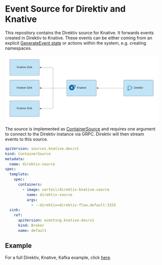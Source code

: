 # Event Source for Direktiv and Knative

This repository contains the Direktiv source for Knative. It forwards events created in Direktiv to Knative. These events can be either coming from an explicit [GenerateEvent state](https://docs.direktiv.io/docs/specification.html#generateeventstate) or actions within the system, e.g. creating namespaces.

<p align="center">
<img src="assets/source.png"/>
</p>

The source is implemented as [ContainerSource](https://knative.dev/docs/eventing/samples/container-source/) and requires one argument to connect to the Direktiv instance via GRPC. Direktiv will then stream events to this source.

```yaml
apiVersion: sources.knative.dev/v1
kind: ContainerSource
metadata:
  name: direktiv-source
spec:
  template:
    spec:
      containers:
        - image: vorteil/direktiv-knative-source
          name: direktiv-source
          args:
            - --direktiv=direktiv-flow.default:3333
  sink:
    ref:
      apiVersion: eventing.knative.dev/v1
      kind: Broker
      name: default
```

## Example

For a full Direktiv, Knative, Kafka example, click [here](https://docs.direktiv.io/docs/events/knative/example.html).
